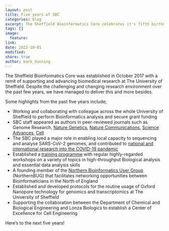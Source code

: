```yaml
---
layout: post
title: Five years of SBC
categories: blog
excerpt: The Sheffield Bioinformatics Core celebrates it's fifth birthday... 
tags: []
image:
  feature:
link:
date: 2022-10-01
modified:
share: true
author: mark_dunning
---
```



The Sheffield Bioinformatics Core was established in October 2017 with a remit of supporting and advancing biomedical research at The University of Sheffield. Despite the challenging and changing research environment over the past few years, we have managed to deliver this and more besides.

Some highlights from the past five years include;

- Working and collaborating with colleague across the whole University of Sheffield to perform Bioinformatics analysis and secure grant funding
- SBC staff appeared as authors in peer-reviewed journals such as Genome Research, [Nature Genetics](https://www.nature.com/articles/s41588-022-01089-w), [Nature Communications](https://www.nature.com/articles/s41467-021-27326-0), [Science Advances](https://www.science.org/doi/10.1126/sciadv.abo7958), [Cell](https://www.sciencedirect.com/science/article/pii/S0092867420315373)
- The SBC played a major role in enabling local capacity to sequencing and analyse SARS-CoV-2 genomes, and contributed to [national and international research into the COVID-19 pandemic](https://virological.org/t/detection-of-spike-mutations-d80g-t95i-g142d-144-n439k-e484k-p681h-i1130v-and-d1139h-in-b-1-1-482-lineage-av-1-samples-from-south-yorkshire-uk/699)
- Established a [training programme](https://sbc.shef.ac.uk/training/) with regular highly-regarded workshops on a variety of topics in high-throughput Biological analysis and essential data analysis skills
- A founding member of the [Northern Bioinformatics User Group](https://northernbug.github.io/) (NorthernBUG) that facilitates networking opportunities between Bioinformaticians in the North of England
- Established and developed protocols for the routine usage of Oxford Nanopore technology for genomics and transcriptomics at The University of Sheffield
- Supporting the collaboration between the Department of Chemical and Biological Engineering and Lonza Biologics to establish a Center of Excellence for Cell Engineering


Here’s to the next five years!
